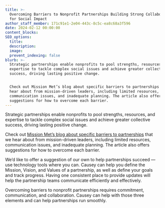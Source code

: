 ```yaml
---
title: >-
  Overcoming Barriers to Nonprofit Partnerships Building Strong Collaborations
  for Social Impact
author_staff_member: 171c91e1-2e04-443c-8c5c-ea8c68a3f596
date: 2024-02-12 00:00:00
content_blocks:
SEO_options:
  title:
  description:
  image:
  prevent_indexing: false
blurb: >-
  Strategic partnerships enable nonprofits to pool strengths, resources, and
  expertise to tackle complex social issues and achieve greater collective
  success, driving lasting positive change.


  Check out Mission Met’s blog about specific barriers to partnerships that we
  hear about from mission-driven leaders, including limited resources,
  communication issues, and inadequate planning. The article also offers
  suggestions for how to overcome each barrier.
---
```

Strategic partnerships enable nonprofits to pool strengths, resources, and expertise to tackle complex social issues and achieve greater collective success, driving lasting positive change.

Check out [Mission Met’s blog about specific barriers to partnerships](https://www.missionmet.com/blog/overcoming-barriers-to-nonprofit-partnerships-building-strong-collaborations-for-social-impact) that we hear about from mission-driven leaders, including limited resources, communication issues, and inadequate planning. The article also offers suggestions for how to overcome each barrier.

We’d like to offer a suggestion of our own to help partnerships succeed — use technology tools where you can. Causey can help you define the Mission, Vision, and Values of a partnership, as well as define your goals and track progress. Having one consistent place to provide updates will help the partnership teams communicate efficiently and effectively.

Overcoming barriers to nonprofit partnerships requires commitment, communication, and collaboration. Causey can help with those three elements and can help partnerships run smoothly.